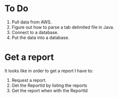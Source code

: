 # To Do
1. Pull data from AWS.
2. Figure out how to parse a tab delimited file in Java.
3. Connect to a database.
4. Put the data into a database.

# Get a report
It looks like in order to get a report I have to:
1. Request a report.
2. Get the ReportId by listing the reports
3. Get the report when with the ReportId